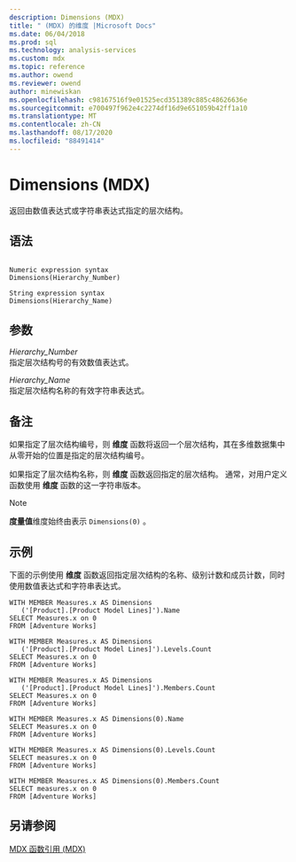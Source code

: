 ```yaml
---
description: Dimensions (MDX)
title: " (MDX) 的维度 |Microsoft Docs"
ms.date: 06/04/2018
ms.prod: sql
ms.technology: analysis-services
ms.custom: mdx
ms.topic: reference
ms.author: owend
ms.reviewer: owend
author: minewiskan
ms.openlocfilehash: c98167516f9e01525ecd351389c885c48626636e
ms.sourcegitcommit: e700497f962e4c2274df16d9e651059b42ff1a10
ms.translationtype: MT
ms.contentlocale: zh-CN
ms.lasthandoff: 08/17/2020
ms.locfileid: "88491414"
---
```

# <a name="dimensions-mdx"></a>Dimensions (MDX)


  返回由数值表达式或字符串表达式指定的层次结构。  
  
## <a name="syntax"></a>语法  
  
```  
  
Numeric expression syntax  
Dimensions(Hierarchy_Number)  
  
String expression syntax  
Dimensions(Hierarchy_Name)  
```  
  
## <a name="arguments"></a>参数  
 *Hierarchy_Number*  
 指定层次结构号的有效数值表达式。  
  
 *Hierarchy_Name*  
 指定层次结构名称的有效字符串表达式。  
  
## <a name="remarks"></a>备注  
 如果指定了层次结构编号，则 **维度** 函数将返回一个层次结构，其在多维数据集中从零开始的位置是指定的层次结构编号。  
  
 如果指定了层次结构名称，则 **维度** 函数返回指定的层次结构。 通常，对用户定义函数使用 **维度** 函数的这一字符串版本。  
  
> [!NOTE]  
>  **度量值**维度始终由表示 `Dimensions(0)` 。  
  
## <a name="examples"></a>示例  
 下面的示例使用 **维度** 函数返回指定层次结构的名称、级别计数和成员计数，同时使用数值表达式和字符串表达式。  
  
```  
WITH MEMBER Measures.x AS Dimensions  
   ('[Product].[Product Model Lines]').Name  
SELECT Measures.x on 0  
FROM [Adventure Works]  
  
WITH MEMBER Measures.x AS Dimensions  
   ('[Product].[Product Model Lines]').Levels.Count  
SELECT Measures.x on 0  
FROM [Adventure Works]  
  
WITH MEMBER Measures.x AS Dimensions  
   ('[Product].[Product Model Lines]').Members.Count  
SELECT Measures.x on 0  
FROM [Adventure Works]  
  
WITH MEMBER Measures.x AS Dimensions(0).Name  
SELECT Measures.x on 0  
FROM [Adventure Works]  
  
WITH MEMBER Measures.x AS Dimensions(0).Levels.Count  
SELECT measures.x on 0  
FROM [Adventure Works]  
  
WITH MEMBER Measures.x AS Dimensions(0).Members.Count  
SELECT measures.x on 0  
FROM [Adventure Works]  
```  
  
## <a name="see-also"></a>另请参阅  
 [MDX 函数引用 (MDX)](../mdx/mdx-function-reference-mdx.md)  
  
  

